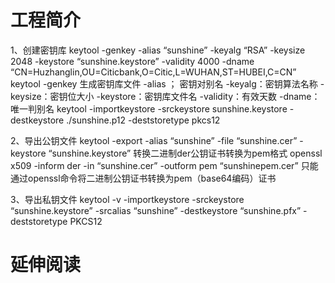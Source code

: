 # 工程简介

1、创建密钥库
keytool -genkey -alias “sunshine” -keyalg “RSA” -keysize 2048 -keystore “sunshine.keystore” -validity 4000 -dname “CN=Huzhanglin,OU=Citicbank,O=Citic,L=WUHAN,ST=HUBEI,C=CN”
keytool -genkey 生成密钥库文件
-alias ； 密钥对别名
-keyalg：密钥算法名称
-keysize：密钥位大小
-keystore：密钥库文件名
-validity：有效天数
-dname：唯一判别名
 keytool -importkeystore -srckeystore sunshine.keystore -destkeystore ./sunshine.p12 -deststoretype pkcs12

2、导出公钥文件
keytool -export -alias “sunshine” -file “sunshine.cer” -keystore “sunshine.keystore”
转换二进制der公钥证书转换为pem格式
openssl x509 -inform der -in “sunshine.cer” -outform pem “sunshinepem.cer”
只能通过openssl命令将二进制公钥证书转换为pem（base64编码）证书

3、导出私钥文件
keytool -v -importkeystore -srckeystore “sunshine.keystore” -srcalias “sunshine” -destkeystore “sunshine.pfx” -deststoretype PKCS12

# 延伸阅读

